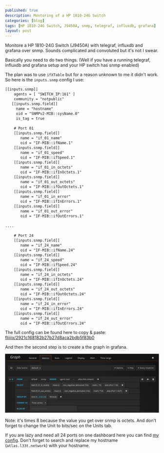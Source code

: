 ```yaml
---
published: true
description: Montoring of a HP 1810-24G Switch
categories: [blog]
tags: [HP 1810-24G Switch, J9450A, snmp, telegraf, influxdb, grafana]
layout: post
---
```



Monitore a HP 1810-24G Switch (J9450A) with telegraf, influxdb and grafana over snmp.
Sounds complicated and convoluted but it's not I swear. 

Basically you need to do two things. (Well if you have a running telegraf, influxdb and grafana setup and your 
HP switch has snmp enabled)

The plan was to use `ifXTable` but for a reason unknown to me it didn't work. So here is the `inputs.snmp` config I use: 


```
[[inputs.snmp]]
    agents = [ "SWITCH_IP:161" ]
    community = "notpublic"
   [[inputs.snmp.field]]
     name = "hostname"
     oid = "SNMPv2-MIB::sysName.0"
     is_tag = true
   
    # Port 01
    [[inputs.snmp.field]]
       name = "if_01_name"
       oid = "IF-MIB::ifName.1" 
    [[inputs.snmp.field]]
       name = "if_01_speed"
       oid = "IF-MIB::ifSpeed.1" 
    [[inputs.snmp.field]]
       name = "if_01_in_octets"
       oid = "IF-MIB::ifInOctets.1" 
    [[inputs.snmp.field]]
       name = "if_01_out_octets"
       oid = "IF-MIB::ifOutOctets.1" 
    [[inputs.snmp.field]]
       name = "if_01_in_error"
       oid = "IF-MIB::ifInErrors.1" 
    [[inputs.snmp.field]]
       name = "if_01_out_error"
       oid = "IF-MIB::ifOutErrors.1" 

....     

    # Port 24
    [[inputs.snmp.field]]
       name = "if_24_name"
       oid = "IF-MIB::ifName.24" 
    [[inputs.snmp.field]]
       name = "if_24_speed"
       oid = "IF-MIB::ifSpeed.24" 
    [[inputs.snmp.field]]
       name = "if_24_in_octets"
       oid = "IF-MIB::ifInOctets.24" 
    [[inputs.snmp.field]]
       name = "if_24_out_octets"
       oid = "IF-MIB::ifOutOctets.24" 
    [[inputs.snmp.field]]
       name = "if_24_in_error"
       oid = "IF-MIB::ifInErrors.24" 
    [[inputs.snmp.field]]
       name = "if_24_out_error"
       oid = "IF-MIB::ifOutErrors.24"
```

The full config can be found here to copy & paste: [fliiiix/2921c168182b27b27d8aca2bdb5f83b0](https://gist.github.com/fliiiix/2921c168182b27b27d8aca2bdb5f83b0)


And then the second step is to create a the graph in grafana.

![grafana config](/blog-bilder/2018-03-27-Telegraf-snmp-HP-switch-monitoring.png)

Note: it's times 8 because the value you get over snmp is octets. And don't forget to change the Unit to bits/sec on the Units tab.

If you are lazy and need all 24 ports on one dashboard here you can find [my config]( https://gist.github.com/fliiiix/71ead14d4f8e7e61d05e98f7d6a441f2 ). Don't forget to search and replace my hostname (`atlas.l33t.network`) with your hostname.
